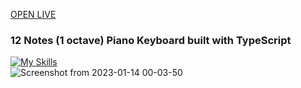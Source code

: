 <ins> [OPEN LIVE](piano-typescript-keyboard.web.app) </ins>

### 12 Notes (1 octave) Piano Keyboard built with TypeScript <br>

[![My Skills](https://skillicons.dev/icons?i=react,js,html,ts,firebase)](https://skillicons.dev) <br>
![Screenshot from 2023-01-14 00-03-50](https://user-images.githubusercontent.com/90527874/212434882-d80f8a40-9e35-49b1-8cc3-f7adebe94584.png)
